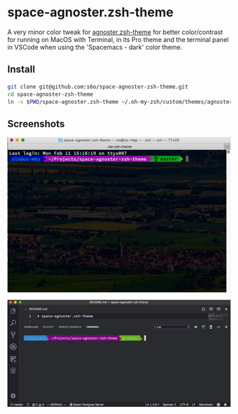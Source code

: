 # space-agnoster.zsh-theme

A very minor color tweak for [agnoster.zsh-theme](https://github.com/agnoster/agnoster-zsh-theme)
for better color/contrast for running on MacOS with Terminal, in its Pro theme and the terminal
panel in VSCode when using the 'Spacemacs - dark' color theme.

## Install

```bash
git clone git@github.com:s6o/space-agnoster-zsh-theme.git
cd space-agnoster-zsh-theme
ln -s $PWD/space-agnoster.zsh-theme ~/.oh-my-zsh/custom/themes/agnoster.zsh-theme
```

## Screenshots

![Terminal](https://github.com/s6o/space-agnoster-zsh-theme/raw/master/terminal.png)

![VSCode](https://github.com/s6o/space-agnoster-zsh-theme/raw/master/vscode.png)
